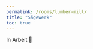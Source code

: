 ```yaml
---
permalink: /rooms/lumber-mill/
title: "Sägewerk"
toc: true
---
```


In Arbeit :construction:
